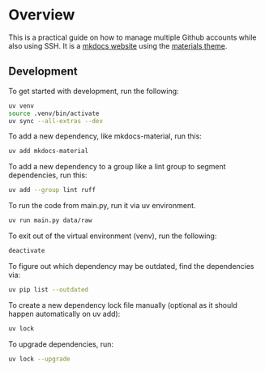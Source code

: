# Overview

This is a practical guide on how to manage multiple Github accounts while also using SSH. It is a [mkdocs website](https://www.mkdocs.org/) using the [materials theme](https://squidfunk.github.io/mkdocs-material/creating-your-site/).

## Development

To get started with development, run the following:

```bash
uv venv
source .venv/bin/activate
uv sync --all-extras --dev
```

To add a new dependency, like mkdocs-material, run this:

```bash
uv add mkdocs-material
```

To add a new dependency to a group like a lint group to segment dependencies, run this:

```bash
uv add --group lint ruff
```

To run the code from main.py, run it via uv environment.

```bash
uv run main.py data/raw
```

To exit out of the virtual environment (venv), run the following:

```bash
deactivate
```

To figure out which dependency may be outdated, find the dependencies via:

```bash
uv pip list --outdated
```

To create a new dependency lock file manually (optional as it should happen automatically on uv add):

```bash
uv lock
```

To upgrade dependencies, run:

```bash
uv lock --upgrade
```
